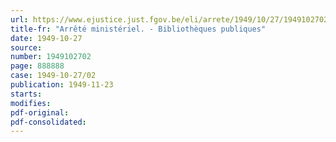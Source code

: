 ```yaml
---
url: https://www.ejustice.just.fgov.be/eli/arrete/1949/10/27/1949102702/justel
title-fr: "Arrêté ministériel. - Bibliothèques publiques"
date: 1949-10-27
source:
number: 1949102702
page: 888888
case: 1949-10-27/02
publication: 1949-11-23
starts:
modifies:
pdf-original:
pdf-consolidated:
---
```


